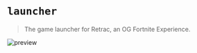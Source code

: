 # `launcher`

> The game launcher for Retrac, an OG Fortnite Experience.

![preview](https://github.com/user-attachments/assets/54af9c2a-b860-465b-b715-082706bf6a86)
